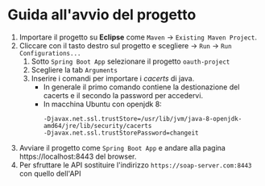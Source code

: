 # Guida all'avvio del progetto

1. Importare il progetto su **Eclipse** come `Maven` -> `Existing Maven Project`.
2. Cliccare con il tasto destro sul progetto e scegliere -> `Run` -> `Run Configurations...`
   1. Sotto `Spring Boot App` selezionare il progetto `oauth-project`
   2. Scegliere la tab `Arguments`
   3. Inserire i comandi per importare i *cacerts* di java.
      - In generale il primo comando contiene la destionazione del cacerts e il secondo la password per accedervi.
      - In macchina Ubuntu con openjdk 8:
        ```
        -Djavax.net.ssl.trustStore=/usr/lib/jvm/java-8-openjdk-amd64/jre/lib/security/cacerts 
        -Djavax.net.ssl.trustStorePassword=changeit
        ```
3. Avviare il progetto come `Spring Boot App` e andare alla pagina https://localhost:8443 del browser.
4. Per sfruttare le API sostituire l'indirizzo `https://soap-server.com:8443` con quello dell'API
